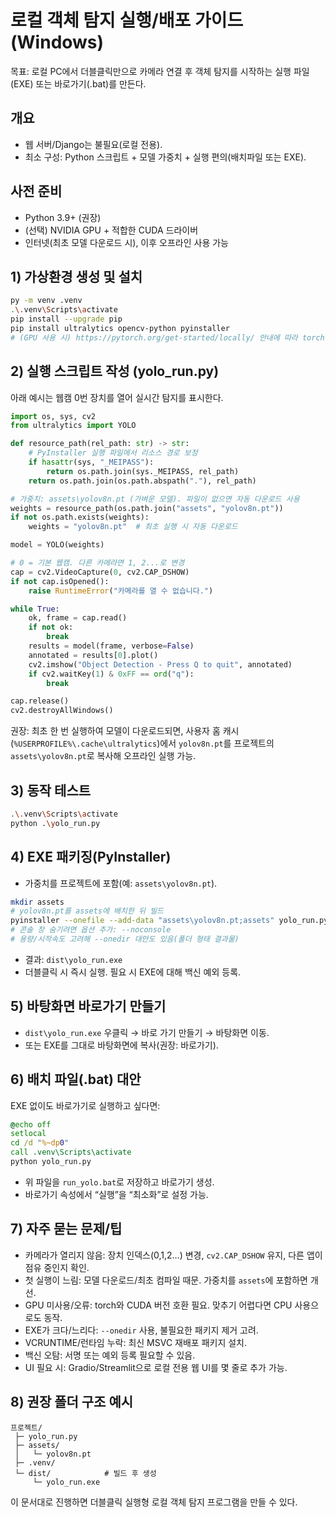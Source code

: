 # 로컬 객체 탐지 실행/배포 가이드 (Windows)

목표: 로컬 PC에서 더블클릭만으로 카메라 연결 후 객체 탐지를 시작하는 실행 파일(EXE) 또는 바로가기(.bat)를 만든다.

## 개요
- 웹 서버/Django는 불필요(로컬 전용).
- 최소 구성: Python 스크립트 + 모델 가중치 + 실행 편의(배치파일 또는 EXE).

## 사전 준비
- Python 3.9+ (권장)
- (선택) NVIDIA GPU + 적합한 CUDA 드라이버
- 인터넷(최초 모델 다운로드 시), 이후 오프라인 사용 가능

## 1) 가상환경 생성 및 설치
```bash
py -m venv .venv
.\.venv\Scripts\activate
pip install --upgrade pip
pip install ultralytics opencv-python pyinstaller
# (GPU 사용 시) https://pytorch.org/get-started/locally/ 안내에 따라 torch(+cuda) 설치
```

## 2) 실행 스크립트 작성 (yolo_run.py)
아래 예시는 웹캠 0번 장치를 열어 실시간 탐지를 표시한다.

```python
import os, sys, cv2
from ultralytics import YOLO

def resource_path(rel_path: str) -> str:
    # PyInstaller 실행 파일에서 리소스 경로 보정
    if hasattr(sys, "_MEIPASS"):
        return os.path.join(sys._MEIPASS, rel_path)
    return os.path.join(os.path.abspath("."), rel_path)

# 가중치: assets\yolov8n.pt (가벼운 모델). 파일이 없으면 자동 다운로드 사용
weights = resource_path(os.path.join("assets", "yolov8n.pt"))
if not os.path.exists(weights):
    weights = "yolov8n.pt"  # 최초 실행 시 자동 다운로드

model = YOLO(weights)

# 0 = 기본 웹캠. 다른 카메라면 1, 2...로 변경
cap = cv2.VideoCapture(0, cv2.CAP_DSHOW)
if not cap.isOpened():
    raise RuntimeError("카메라를 열 수 없습니다.")

while True:
    ok, frame = cap.read()
    if not ok:
        break
    results = model(frame, verbose=False)
    annotated = results[0].plot()
    cv2.imshow("Object Detection - Press Q to quit", annotated)
    if cv2.waitKey(1) & 0xFF == ord("q"):
        break

cap.release()
cv2.destroyAllWindows()
```

권장: 최초 한 번 실행하여 모델이 다운로드되면, 사용자 홈 캐시(`%USERPROFILE%\.cache\ultralytics`)에서 `yolov8n.pt`를 프로젝트의 `assets\yolov8n.pt`로 복사해 오프라인 실행 가능.

## 3) 동작 테스트
```bash
.\.venv\Scripts\activate
python .\yolo_run.py
```

## 4) EXE 패키징(PyInstaller)
- 가중치를 프로젝트에 포함(예: `assets\yolov8n.pt`).

```bash
mkdir assets
# yolov8n.pt를 assets에 배치한 뒤 빌드
pyinstaller --onefile --add-data "assets\yolov8n.pt;assets" yolo_run.py
# 콘솔 창 숨기려면 옵션 추가: --noconsole
# 용량/시작속도 고려해 --onedir 대안도 있음(폴더 형태 결과물)
```

- 결과: `dist\yolo_run.exe`
- 더블클릭 시 즉시 실행. 필요 시 EXE에 대해 백신 예외 등록.

## 5) 바탕화면 바로가기 만들기
- `dist\yolo_run.exe` 우클릭 → 바로 가기 만들기 → 바탕화면 이동.
- 또는 EXE를 그대로 바탕화면에 복사(권장: 바로가기).

## 6) 배치 파일(.bat) 대안
EXE 없이도 바로가기로 실행하고 싶다면:

```bat
@echo off
setlocal
cd /d "%~dp0"
call .venv\Scripts\activate
python yolo_run.py
```

- 위 파일을 `run_yolo.bat`로 저장하고 바로가기 생성.
- 바로가기 속성에서 “실행”을 “최소화”로 설정 가능.

## 7) 자주 묻는 문제/팁
- 카메라가 열리지 않음: 장치 인덱스(0,1,2…) 변경, `cv2.CAP_DSHOW` 유지, 다른 앱이 점유 중인지 확인.
- 첫 실행이 느림: 모델 다운로드/최초 컴파일 때문. 가중치를 `assets`에 포함하면 개선.
- GPU 미사용/오류: torch와 CUDA 버전 호환 필요. 맞추기 어렵다면 CPU 사용으로도 동작.
- EXE가 크다/느리다: `--onedir` 사용, 불필요한 패키지 제거 고려.
- VCRUNTIME/런타임 누락: 최신 MSVC 재배포 패키지 설치.
- 백신 오탐: 서명 또는 예외 등록 필요할 수 있음.
- UI 필요 시: Gradio/Streamlit으로 로컬 전용 웹 UI를 몇 줄로 추가 가능.

## 8) 권장 폴더 구조 예시
```
프로젝트/
 ├─ yolo_run.py
 ├─ assets/
 │   └─ yolov8n.pt
 ├─ .venv/
 └─ dist/            # 빌드 후 생성
     └─ yolo_run.exe
```

이 문서대로 진행하면 더블클릭 실행형 로컬 객체 탐지 프로그램을 만들 수 있다.